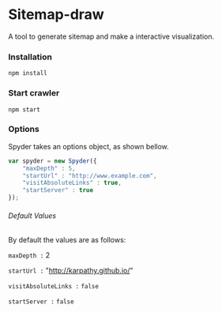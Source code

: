 # Sitemap-draw
A tool to generate sitemap and make a interactive visualization.
### Installation 
```
npm install
```
### Start crawler 
```
npm start
```
### Options
Spyder takes an options object, as shown bellow.
```javascript
var spyder = new Spyder({
    "maxDepth" : 5,
    "startUrl" : "http://www.example.com",
    "visitAbsoluteLinks" : true,
    "startServer" : true
});
```
###### Default Values
By default the values are as follows:

`maxDepth :` 2

`startUrl :` "http://karpathy.github.io/"

`visitAbsoluteLinks :` `false`

`startServer :` `false`
